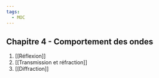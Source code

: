 ```yaml
---
tags:
  - MOC
---
```

## Chapitre 4 - Comportement des ondes
1. [[Réflexion]]
2. [[Transmission et réfraction]]
3. [[Diffraction]]